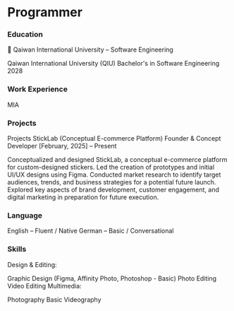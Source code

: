 # Programmer

### Education
📍 Qaiwan International University – Software Engineering

Qaiwan International University (QIU)
Bachelor's in Software Engineering 2028

### Work Experience 
MIA

### Projects
Projects
StickLab (Conceptual E-commerce Platform)
Founder & Concept Developer
[February, 2025] – Present

Conceptualized and designed StickLab, a conceptual e-commerce platform for custom-designed stickers.
Led the creation of prototypes and initial UI/UX designs using Figma.
Conducted market research to identify target audiences, trends, and business strategies for a potential future launch.
Explored key aspects of brand development, customer engagement, and digital marketing in preparation for future execution.

### Language 
English – Fluent / Native
German – Basic / Conversational


### Skills
Design & Editing:

Graphic Design (Figma, Affinity Photo, Photoshop - Basic)
Photo Editing
Video Editing
Multimedia:

Photography
Basic Videography


